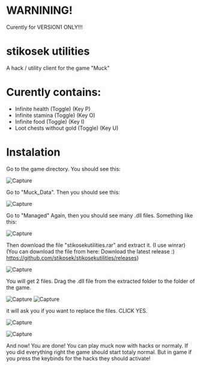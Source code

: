 # WARNINING!
Curently for VERSION1 ONLY!!!

# stikosek utilities
A hack / utility client for the game "Muck" 

# Curently contains:
 - Infinite health (Toggle) (Key P)
 - Infinite stamina (Toggle) (Key O)
 - Infinite food (Toggle) (Key I)
 - Loot chests without gold (Toggle) (Key U)

# Instalation
 Go to the game directory.
 You should see this:
 
 
![Capture](https://user-images.githubusercontent.com/62238729/121024575-a4e58000-c7a4-11eb-80a1-10507eb72c49.PNG)


 Go to "Muck_Data".
 Then you should see this:
 
 ![Capture](https://user-images.githubusercontent.com/62238729/121024809-dd855980-c7a4-11eb-9f4e-ea937a5c5fb3.PNG)
 
 Go to "Managed"
 Again, then you should see many .dll files.
 Something like this:
 
 ![Capture](https://user-images.githubusercontent.com/62238729/121025233-3d7c0000-c7a5-11eb-9274-d8ac8ffd4648.PNG)

 Then download the file "stikosekutilities.rar" and extract it. (I use winrar) (You can download the file from here: Download the latest release :) https://github.com/stikosek/stikosekutilities/releases)
 
 ![Capture](https://user-images.githubusercontent.com/62238729/121025808-d743ad00-c7a5-11eb-9c01-e2f3a112d166.PNG)
 
 You will get 2 files. Drag the .dll file from the extracted folder to the folder of the game.
 
 ![Capture](https://user-images.githubusercontent.com/62238729/121026072-13770d80-c7a6-11eb-96ad-75222fa288e5.PNG)
 ![Capture](https://user-images.githubusercontent.com/62238729/121026184-2d185500-c7a6-11eb-8c09-8ee3ee9760bb.PNG)

 
 it will ask you if you want to replace the files. CLICK YES.
 
 ![Capture](https://user-images.githubusercontent.com/62238729/121026474-77013b00-c7a6-11eb-868d-4b2b55c1354f.PNG)
 
 ![Capture](https://user-images.githubusercontent.com/62238729/121026639-9c8e4480-c7a6-11eb-96cd-b26713a2dde8.PNG)
 
 
 And now! You are done! You can play muck now with hacks or normaly.
 If you did everything right the game should start totaly normal.
 But in game if you press the keybinds for the hacks they should activate!
 


 
 
 




 
